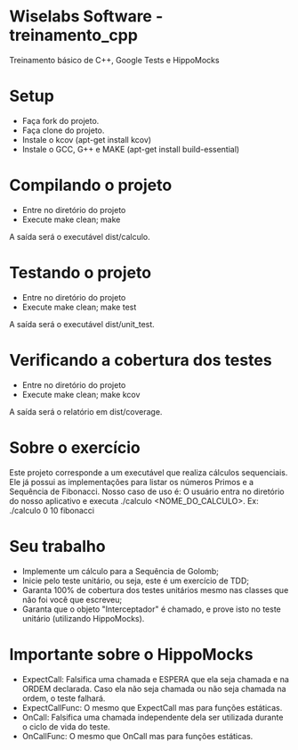 # Wiselabs Software - treinamento_cpp
Treinamento básico de C++, Google Tests e HippoMocks

# Setup
- Faça fork do projeto.
- Faça clone do projeto.
- Instale o kcov (apt-get install kcov)
- Instale o GCC, G++ e MAKE (apt-get install build-essential)

# Compilando o projeto
- Entre no diretório do projeto
- Execute make clean; make

A saída será o executável dist/calculo.

# Testando o projeto
- Entre no diretório do projeto
- Execute make clean; make test

A saída será o executável dist/unit_test.

# Verificando a cobertura dos testes
- Entre no diretório do projeto
- Execute make clean; make kcov

A saída será o relatório em dist/coverage.

# Sobre o exercício

Este projeto corresponde a um executável que realiza cálculos sequenciais. Ele já possui as implementações para listar os números Primos e a Sequência de Fibonacci.
Nosso caso de uso é: O usuário entra no diretório do nosso aplicativo e executa ./calculo <INICIO> <FIM> <NOME_DO_CALCULO>. Ex: ./calculo 0 10 fibonacci

# Seu trabalho

- Implemente um cálculo para a Sequência de Golomb;
- Inicie pelo teste unitário, ou seja, este é um exercício de TDD;
- Garanta 100% de cobertura dos testes unitários mesmo nas classes que não foi você que escreveu;
- Garanta que o objeto "Interceptador" é chamado, e prove isto no teste unitário (utilizando HippoMocks).

# Importante sobre o HippoMocks

- ExpectCall: Falsifica uma chamada e ESPERA que ela seja chamada e na ORDEM declarada. Caso ela não seja chamada ou não seja chamada na ordem, o teste falhará.
- ExpectCallFunc: O mesmo que ExpectCall mas para funções estáticas.
- OnCall: Falsifica uma chamada independente dela ser utilizada durante o ciclo de vida do teste.
- OnCallFunc: O mesmo que OnCall mas para funções estáticas.










